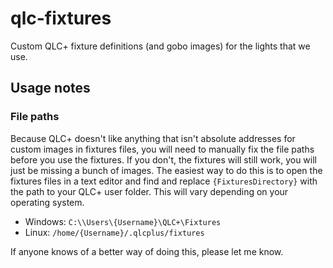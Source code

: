 # qlc-fixtures
Custom QLC+ fixture definitions (and gobo images) for the lights that we use.

## Usage notes
### File paths
Because QLC+ doesn't like anything that isn't absolute addresses for custom images in fixtures files, you will need to manually fix the file paths before you use the fixtures. If you don't, the fixtures will still work, you will just be missing a bunch of images. The easiest way to do this is to open the fixtures files in a text editor and find and replace `{FixturesDirectory}` with the path to your QLC+ user folder. This will vary depending on your operating system.

 - Windows: `C:\\Users\{Username}\QLC+\Fixtures`
 - Linux: `/home/{Username}/.qlcplus/fixtures`

If anyone knows of a better way of doing this, please let me know.
